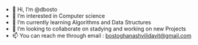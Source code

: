 - 👋 Hi, I’m @dbosto
- 👀 I’m interested in Computer science
- 🌱 I’m currently learning Algorithms and Data Structures
- 💞️ I’m looking to collaborate on stadying and working on new Projects
- 📫 You can reach me through email : bostoghanashvilidavit@gmail.com

<!---
dbosto/dbosto is a ✨ special ✨ repository because its `README.md` (this file) appears on your GitHub profile.
You can click the Preview link to take a look at your changes.
--->
